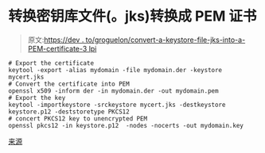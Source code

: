# 转换密钥库文件(。jks)转换成 PEM 证书

> 原文:[https://dev . to/groguelon/convert-a-keystore-file-jks-into-a-PEM-certificate-3 lpi](https://dev.to/groguelon/convert-a-keystore-file-jks-into-a-pem-certificate-3lpi)

```
# Export the certificate
keytool -export -alias mydomain -file mydomain.der -keystore mycert.jks
# Convert the certificate into PEM
openssl x509 -inform der -in mydomain.der -out mydomain.pem
# Export the key
keytool -importkeystore -srckeystore mycert.jks -destkeystore keystore.p12 -deststoretype PKCS12
# concert PKCS12 key to unencrypted PEM
openssl pkcs12 -in keystore.p12  -nodes -nocerts -out mydomain.key 
```

[来源](https://serverfault.com/a/715841)